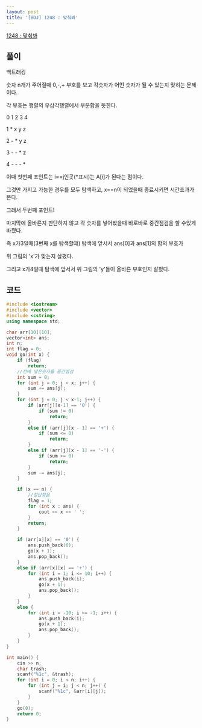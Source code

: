 ```yaml
---
layout: post
title: '[BOJ] 1248 : 맞춰봐'
---
```


[1248 : 맞춰봐](https://www.acmicpc.net/problem/1248)

## 풀이

백트래킹

숫자 n개가 주어질때 0,-,+ 부호를 보고 각숫자가 어떤 숫자가 될 수 있는지 맞히는 문제이다.

각 부호는 행렬의 우삼각행렬에서 부분합을 뜻한다.

0 1 2 3 4

1 * x y z

2 - * y z

3 - - * z

4 - - - *

이때 첫번째 포인트는 i==j인곳(*표시)는 A[i]가 된다는 점이다.

그것만 가지고 가능한 경우를 모두 탐색하고, x==n이 되었을때 종료시키면 시간초과가 뜬다.

그래서 두번째 포인트!

마지막에 올바른지 판단하지 않고 각 숫자를 넣어봤을때 바로바로 중간점검을 할 수있게 바꿨다.

즉 x가3일때(3번째 x를 탐색할떄) 탐색에 앞서서 ans[0]과 ans[1]의 합의 부호가

위 그림의 'x'가 맞는지 살폈다.

그리고 x가4일때 탐색에 앞서서 위 그림의 'y'들이 올바른 부호인지 살폈다.


## 코드

```cpp
#include <iostream>
#include <vector>
#include <cstring>
using namespace std;

char arr[10][10];
vector<int> ans;
int n;
int flag = 0;
void go(int x) {
    if (flag)
        return;
    //전에 넣은숫자를 중간점검
    int sum = 0;
    for (int j = 0; j < x; j++) {
        sum += ans[j];
    }
    for (int j = 0; j < x-1; j++) {
        if (arr[j][x-1] == '0') {
            if (sum != 0)
                return;
        }
        else if (arr[j][x - 1] == '+') {
            if (sum <= 0)
                return;
        }
        else if (arr[j][x - 1] == '-') {
            if (sum >= 0)
                return;
        }
        sum -= ans[j];
    }

    if (x == n) {
        //정답찾음
        flag = 1;
        for (int x : ans) {
            cout << x << ' ';
        }
        return;
    }

    if (arr[x][x] == '0') {
        ans.push_back(0);
        go(x + 1);
        ans.pop_back();
    }
    else if (arr[x][x] == '+') {
        for (int i = 1; i <= 10; i++) {
            ans.push_back(i);
            go(x + 1);
            ans.pop_back();
        }
    }
    else {
        for (int i = -10; i <= -1; i++) {
            ans.push_back(i);
            go(x + 1);
            ans.pop_back();
        }
    }
}

int main() {
    cin >> n;
    char trash;
    scanf("%1c", &trash);
    for (int i = 0; i < n; i++) {
        for (int j = i; j < n; j++) {
            scanf("%1c", &arr[i][j]);
        }
    }
    go(0);
    return 0;
}
```

